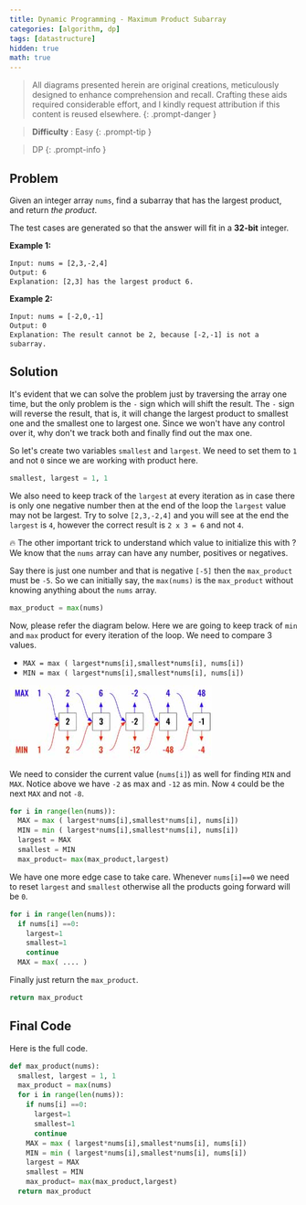 ```yaml
---
title: Dynamic Programming - Maximum Product Subarray
categories: [algorithm, dp]
tags: [datastructure]
hidden: true
math: true
---
```


> All diagrams presented herein are original creations, meticulously designed to enhance comprehension and recall. Crafting these aids required considerable effort, and I kindly request attribution if this content is reused elsewhere.
{: .prompt-danger }

> **Difficulty** :  Easy
{: .prompt-tip }

> DP
{: .prompt-info }

## Problem

Given an integer array `nums`, find a subarray that has the largest product, and return *the product*.

The test cases are generated so that the answer will fit in a **32-bit** integer.

**Example 1:**

```
Input: nums = [2,3,-2,4]
Output: 6
Explanation: [2,3] has the largest product 6.
```

**Example 2:**

```
Input: nums = [-2,0,-1]
Output: 0
Explanation: The result cannot be 2, because [-2,-1] is not a subarray.
```

## Solution

It's evident that we can solve the problem just by traversing the array one time, but the only problem is the `-` sign which will shift the result. The `-` sign will reverse the result, that is, it will change the largest product to smallest one and the smallest one to largest one. Since we won't have any control over it, why don't we track both and finally find out the max one.

So let's create two variables `smallest` and `largest`. We need to set them to `1` and not `0` since we are working with product here.

```python 
smallest, largest = 1, 1
```

We also need to keep track of the `largest` at every iteration as in case there is only one negative number then at the end of the loop the `largest` value may not be largest. Try to solve `[2,3,-2,4]` and you will see at the end the `largest` is `4`, however the correct result is `2 x 3 = 6` and not `4`.

:fire: The other important trick to understand which value to initialize this with ? We know that the `nums` array can have any number, positives or negatives.

Say there is just one number and that is negative `[-5]` then the `max_product` must be `-5`. So we can initially say, the `max(nums)` is the `max_product` without knowing anything about the `nums` array.

```python 
max_product = max(nums)
```

Now, please refer the diagram below. Here we are going to keep track of `min` and `max` product for every iteration of the loop. We need to compare 3 values. 

- `MAX = max ( largest*nums[i],smallest*nums[i], nums[i])`
- `MIN = max ( largest*nums[i],smallest*nums[i], nums[i])`

![image-20240526123744029](../assets/img/image-20240526123744029.jpg)

We need to consider the current value (`nums[i]`) as well for finding `MIN` and `MAX`. Notice above we have `-2` as max and `-12` as min. Now `4` could be the next `MAX` and not `-8`. 

```python
for i in range(len(nums)):
  MAX = max ( largest*nums[i],smallest*nums[i], nums[i])
  MIN = min ( largest*nums[i],smallest*nums[i], nums[i])
  largest = MAX
  smallest = MIN
  max_product= max(max_product,largest)
```

We have one more edge case to take care. Whenever `nums[i]==0` we need to reset `largest` and `smallest` otherwise all the products going forward will be `0`.

```python
for i in range(len(nums)):
  if nums[i] ==0:
    largest=1
    smallest=1
    continue
  MAX = max( .... )  
```

Finally just return  the `max_product`.

```python
return max_product
```

## Final Code

Here is the full code. 

```python
def max_product(nums):
  smallest, largest = 1, 1
  max_product = max(nums)
  for i in range(len(nums)):
    if nums[i] ==0:
      largest=1
      smallest=1
      continue
    MAX = max ( largest*nums[i],smallest*nums[i], nums[i])
    MIN = min ( largest*nums[i],smallest*nums[i], nums[i])
    largest = MAX
    smallest = MIN
    max_product= max(max_product,largest)    
  return max_product
```
